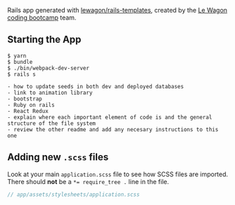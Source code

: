 Rails app generated with [lewagon/rails-templates](https://github.com/lewagon/rails-templates), created by the [Le Wagon coding bootcamp](https://www.lewagon.com) team.

## Starting the App

```
$ yarn
$ bundle
$ ./bin/webpack-dev-server
$ rails s
```

```
- how to update seeds in both dev and deployed databases
- link to animation library
- bootstrap
- Ruby on rails
- React Redux
- explain where each important element of code is and the general structure of the file system
- review the other readme and add any necesary instructions to this one
```

## Adding new `.scss` files

Look at your main `application.scss` file to see how SCSS files are imported. There should **not** be a `*= require_tree .` line in the file.

```scss
// app/assets/stylesheets/application.scss